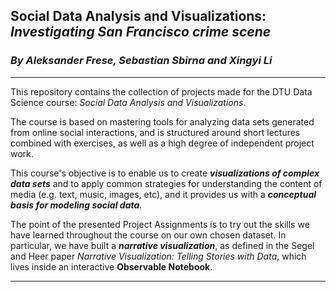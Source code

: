 ## Social Data Analysis and Visualizations: _Investigating San Francisco crime scene_
### _By Aleksander Frese, Sebastian Sbirna and Xingyi Li_
---
This repository contains the collection of projects made for the DTU Data Science course: _Social Data Analysis and Visualizations_.

The course is based on mastering tools for analyzing data sets generated from online social interactions, and is structured around short lectures combined with exercises, as well as a high degree of independent project work.

This course's objective is to enable us to create ___visualizations of complex data sets___ and to apply common strategies for understanding the content of media (e.g. text, music, images, etc), and it provides us with a ___conceptual basis for modeling social data___.

The point of the presented Project Assignments is to try out the skills we have learned throughout the course on our own chosen dataset. In particular, we have built a ___narrative visualization___, as defined in the Segel and Heer paper _Narrative Visualization: Telling Stories with Data_, which lives inside an interactive __Observable Notebook__.

---
